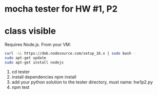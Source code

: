 # mocha tester for HW #1, P2
# class visible

Requires Node.js.  From your VM:

```bash
curl -sL https://deb.nodesource.com/setup_16.x | sudo bash -
sudo apt-get update
sudo apt-get install nodejs
```

1. cd tester
1. install dependencies
    npm install
1. add your python solution to the tester directory, must name: hw1p2.py
1. npm test